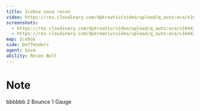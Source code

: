 ```yaml
---
title: Icebox sova recon
video: https://res.cloudinary.com/dpkreativ/video/upload/q_auto:eco/v1644204126/nuxtjs-video-blog/first-post_pon18t.mp4
screenshots:
  - https://res.cloudinary.com/dpkreativ/video/upload/q_auto:eco/v1644204126/nuxtjs-video-blog/first-post_pon18t.jpg
  - https://res.cloudinary.com/dpkreativ/video/upload/q_auto:eco/v1644204126/nuxtjs-video-blog/first-post_pon18t.jpg
map: Icebox
side: Deffenders
agent: Sova
ability: Recon Bolt
---
```


# Note

bbbbbb
2 Bounce
1 Gauge
